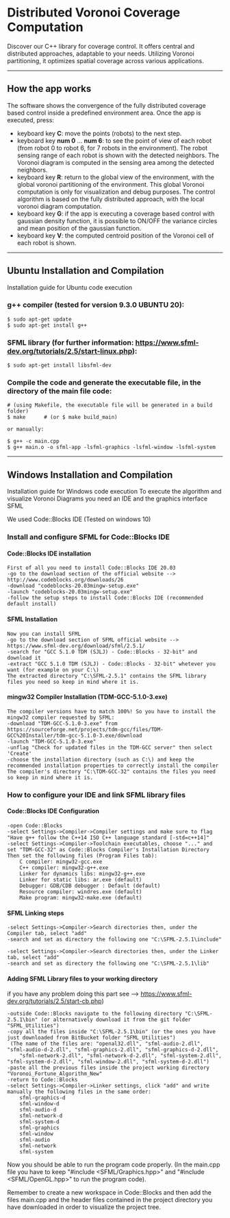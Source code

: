 # Distributed Voronoi Coverage Computation
Discover our C++ library for coverage control. It offers central and distributed approaches, adaptable to your needs. Utilizing Voronoi partitioning, it optimizes spatial coverage across various applications.

---

## How the app works ##
The software shows the convergence of the fully distributed coverage based control inside a predefined environment area.
Once the app is executed, press:

* keyboard key **C**: move the points (robots) to the next step.
* keyboard key **num 0** ... **num 6**: to see the point of view of each robot (from robot 0 to robot 6, for 7 robots in the environment). The robot sensing range of each robot is shown with the detected neighbors. The Voronoi diagram is computed in the sensing area among the detected neighbors.
* keyboard key **R**: return to the global view of the environment, with the global voronoi partitioning of the environment. This global Voronoi computation is only for visualization and debug purposes. The control algorithm is based on the fully distributed approach, with the local voronoi diagram computation.
* keyboard key **G**: if the app is executing a coverage based control with gaussian density function, it is possible to ON/OFF the variance circles and mean position of the gaussian function.
* keyboard key **V**: the computed centroid position of the Voronoi cell of each robot is shown.

---

## Ubuntu Installation and Compilation
Installation guide for Ubuntu code execution

### g++ compiler (tested for version 9.3.0 UBUNTU 20):
    $ sudo apt-get update
    $ sudo apt-get install g++

### SFML library (for further information: https://www.sfml-dev.org/tutorials/2.5/start-linux.php):
    $ sudo apt-get install libsfml-dev

### Compile the code and generate the executable file, in the directory of the main file code:
    # (using Makefile, the executable file will be generated in a build folder)
    $ make      # (or $ make build_main)

    or manually:

    $ g++ -c main.cpp
    $ g++ main.o -o sfml-app -lsfml-graphics -lsfml-window -lsfml-system 

--- 

## Windows Installation and Compilation
Installation guide for Windows code execution
To execute the algorithm and visualize Voronoi Diagrams you need an IDE and the graphics interface SFML  

We used Code::Blocks IDE (Tested on windows 10)

### Install and configure SFML for Code::Blocks IDE
#### Code::Blocks IDE installation
    First of all you need to install Code::Blocks IDE 20.03
    -go to the download section of the official website --> http://www.codeblocks.org/downloads/26
    -download "codeblocks-20.03mingw-setup.exe"
    -launch "codeblocks-20.03mingw-setup.exe"
    -follow the setup steps to install Code::Blocks IDE (recommended default install)

#### SFML Installation
    Now you can install SFML
    -go to the download section of SFML official website --> https://www.sfml-dev.org/download/sfml/2.5.1/
    -search for "GCC 5.1.0 TDM (SJLJ) - Code::Blocks - 32-bit" and download it
    -extract "GCC 5.1.0 TDM (SJLJ) - Code::Blocks - 32-bit" whetever you want (for example on your C:\)
    The extracted directory "C:\SFML-2.5.1" contains the SFML library files you need so keep in mind where it is.

#### mingw32 Compiler Installation (TDM-GCC-5.1.0-3.exe)
    The compiler versions have to match 100%! So you have to install the mingw32 compiler requested by SFML:
    -download "TDM-GCC-5.1.0-3.exe" from https://sourceforge.net/projects/tdm-gcc/files/TDM-GCC%20Installer/tdm-gcc-5.1.0-3.exe/download
    -launch "TDM-GCC-5.1.0-3.exe"
    -unflag "Check for updated files in the TDM-GCC server" then select 'Create'
    -choose the installation directory (such as C:\) and keep the recommended installation properties to correctly install the compiler
    The compiler's directory "C:\TDM-GCC-32" contains the files you need so keep in mind where it is.


### How to configure your IDE and link SFML library files
#### Code::Blocks IDE Configuration
    -open Code::Blocks
    -select Settings->Compiler->Compiler settings and make sure to flag "Have g++ follow the C++14 ISO C++ language standard [-std=c++14]"
    -select Settings->Compiler->Toolchain executables, choose "..." and set "TDM-GCC-32" as Code::Blocks Compiler's Installation Directory
    Then set the following files (Program Files tab):
        C compiler: mingw32-gcc.exe
        C++ compiler: mingw32-g++.exe
        Linker for dynamics libs: mingw32-g++.exe
        Linker for static libs: ar.exe (default)
        Debugger: GDB/CDB debugger : Default (default)
        Resource compiler: windres.exe (default)
        Make program: mingw32-make.exe (default)

#### SFML Linking steps
    -select Settings->Compiler->Search directories then, under the Compiler tab, select "add"
    -search and set as directory the following one "C:\SFML-2.5.1\include"

    -select Settings->Compiler->Search directories then, under the Linker tab, select "add"
    -search and set as directory the following one "C:\SFML-2.5.1\lib"

#### Adding SFML Library files to your working directory 
if you have any problem doing this part see --> https://www.sfml-dev.org/tutorials/2.5/start-cb.php)

    -outside Code::Blocks navigate to the following directory "C:\SFML-2.5.1\bin" (or alternatively download it from the git folder "SFML_Utilities")
    -copy all the files inside "C:\SFML-2.5.1\bin" (or the ones you have just downloaded from BitBucket folder "SFML_Utilities")
     (The name of the files are: "openal32.dll", "sfml-audio-2.dll", "sfml-audio-d-2.dll", "sfml-graphics-2.dll", "sfml-graphics-d-2.dll", 
        "sfml-network-2.dll", "sfml-network-d-2.dll", "sfml-system-2.dll", "sfml-system-d-2.dll", "sfml-window-2.dll", "sfml-system-d-2.dll")
    -paste all the previous files inside the project working directory "Voronoi_Fortune_Algorithm_New"
    -return to Code::Blocks
    -select Settings->Compiler->Linker settings, click "add" and write manually the following files in the same order:
        sfml-graphics-d
        sfml-window-d
        sfml-audio-d
        sfml-network-d
        sfml-system-d
        sfml-graphics
        sfml-window
        sfml-audio
        sfml-network
        sfml-system

Now you should be able to run the program code properly. (In the main.cpp file you have to keep "#include <SFML/Graphics.hpp>" and "#include <SFML/OpenGL.hpp>" to run the program code).

Remember to create a new workspace in Code::Blocks and then add the files main.cpp and the header files contained in the project directory you have downloaded in order to visualize the project tree.

